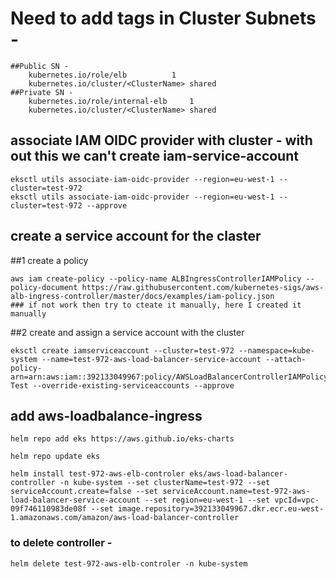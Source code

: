 # Need to add tags in Cluster Subnets -

	##Public SN -
		kubernetes.io/role/elb			1
		kubernetes.io/cluster/<ClusterName>	shared
	##Private SN -
		kubernetes.io/role/internal-elb		1
		kubernetes.io/cluster/<ClusterName>	shared

## associate IAM OIDC provider with cluster - with out this we can't create iam-service-account

	eksctl utils associate-iam-oidc-provider --region=eu-west-1 --cluster=test-972
	eksctl utils associate-iam-oidc-provider --region=eu-west-1 --cluster=test-972 --approve


## create a service account for the claster

##1 create a policy

	aws iam create-policy --policy-name ALBIngressControllerIAMPolicy --policy-document https://raw.githubusercontent.com/kubernetes-sigs/aws-alb-ingress-controller/master/docs/examples/iam-policy.json
	### if not work then try to cteate it manually, here I created it manually

##2 create and assign a service account with the cluster

	eksctl create iamserviceaccount --cluster=test-972 --namespace=kube-system --name=test-972-aws-load-balancer-service-account --attach-policy-arn=arn:aws:iam::392133049967:policy/AWSLoadBalancerControllerIAMPolicy-Test --override-existing-serviceaccounts --approve

## add aws-loadbalance-ingress
	helm repo add eks https://aws.github.io/eks-charts
	
	helm repo update eks
	
	helm install test-972-aws-elb-controler eks/aws-load-balancer-controller -n kube-system --set clusterName=test-972 --set serviceAccount.create=false --set serviceAccount.name=test-972-aws-load-balancer-service-account --set region=eu-west-1 --set vpcId=vpc-09f746110983de08f --set image.repository=392133049967.dkr.ecr.eu-west-1.amazonaws.com/amazon/aws-load-balancer-controller

### to delete controller - 
	
	helm delete test-972-aws-elb-controler -n kube-system
